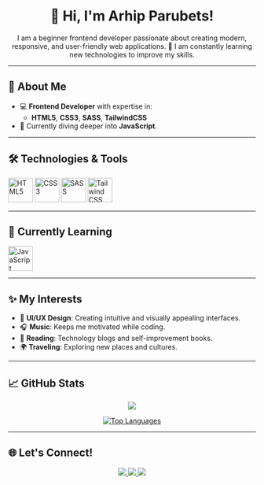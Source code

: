 <h1 align="center">👋 Hi, I'm Arhip Parubets!</h1>

<p align="center">
  I am a beginner frontend developer passionate about creating modern, responsive, and user-friendly web applications. 🚀 I am constantly learning new technologies to improve my skills.
</p>

---

  ## 🚀 About Me
- 💻 **Frontend Developer** with expertise in:
  - **HTML5**, **CSS3**, **SASS**, **TailwindCSS**
- 🌱 Currently diving deeper into **JavaScript**.

---

## 🛠️ Technologies & Tools

<div>
  <img src="https://img.icons8.com/color/48/000000/html-5.png" alt="HTML5" width="50" height="50">
  <img src="https://img.icons8.com/color/48/000000/css3.png" alt="CSS3" width="50" height="50">
  <img src="https://sass-lang.com/assets/img/styleguide/color.png" alt="SASS" width="50" height="50">
  <img src="https://img.icons8.com/color/48/000000/tailwindcss.png" alt="Tailwind CSS" width="50" height="50">
</div>

---

## 🌱 Currently Learning
<div>
  <img src="https://img.icons8.com/color/48/000000/javascript.png" alt="JavaScript" width="50" height="50">
</div>

---

## ✨ My Interests
- 🎨 **UI/UX Design**: Creating intuitive and visually appealing interfaces.
- 🎧 **Music**: Keeps me motivated while coding.
- 📖 **Reading**: Technology blogs and self-improvement books.
- 🌍 **Traveling**: Exploring new places and cultures.

---

## 📈 GitHub Stats
<div align="center">
  <a href="http://www.github.com/ParubetsArhip"><img src="https://github-readme-streak-stats.herokuapp.com/?user=arhouse&stroke=ffffff&background=1c1917&ring=0891b2&fire=0891b2&currStreakNum=ffffff&currStreakLabel=0891b2&sideNums=ffffff&sideLabels=ffffff&dates=ffffff&hide_border=true" /></a>

  <a href="https://github.com/ParubetsArhip" align="left"><img src="https://github-readme-stats.vercel.app/api/top-langs/?username=arhouse&langs_count=10&title_color=0891b2&text_color=ffffff&icon_color=0891b2&bg_color=1c1917&hide_border=true&locale=en&custom_title=Top%20%Languages" alt="Top Languages" /></a>
</div>

---

## 🌐 Let's Connect!
<p align="center">
  <a href="https://linkedin.com/in/ВАШ_ЛИНК" target="_blank">
    <img src="https://img.shields.io/badge/LinkedIn-%230077B5.svg?style=for-the-badge&logo=linkedin&logoColor=white" />
  </a>
  <a href="mailto:ВАШ_EMAIL" target="_blank">
    <img src="https://img.shields.io/badge/Email-D14836?style=for-the-badge&logo=gmail&logoColor=white" />
  </a>
  <a href="https://ВАШ_САЙТ" target="_blank">
    <img src="https://img.shields.io/badge/Portfolio-%2312100E.svg?style=for-the-badge&logo=firefox&logoColor=white" />
  </a>
</p>
